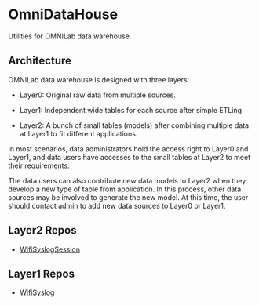# OmniDataHouse

Utilities for OMNILab data warehouse.


## Architecture

OMNILab data warehouse is designed with three layers:

* Layer0: Original raw data from multiple sources.

* Layer1: Independent wide tables for each source after simple ETLing.

* Layer2: A bunch of small tables (models) after combining multiple data at Layer1 to fit different applications.

In most scenarios, data administrators hold the access right to Layer0 and Layer1, and data users have accesses to
the small tables at Layer2 to meet their requirements.

The data users can also contribute new data models to Layer2 when they develop a new type of table from application. In this process, other
data sources may be involved to generate the new model. At this time, the user should contact admin to add new data sources to Layer0 or
Layer1.


## Layer2 Repos

* [WifiSyslogSession](https://github.com/OMNILab/OmniDataHouse/blob/master/porters/wifi_syslog_session.md)


## Layer1 Repos

* [WifiSyslog](https://github.com/OMNILab/OmniDataHouse/blob/master/porters/wifi_syslog.md)